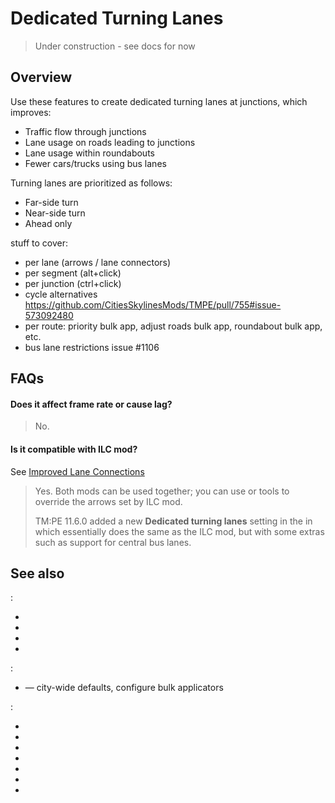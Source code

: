 # Dedicated Turning Lanes

> Under construction - see [](Lane-Arrows.md) docs for now

## Overview

Use these features to create dedicated turning lanes at junctions, which improves:

* Traffic flow through junctions
* Lane usage on roads leading to junctions
* Lane usage within roundabouts
* Fewer cars/trucks using bus lanes

Turning lanes are prioritized as follows:

* Far-side turn
* Near-side turn
* Ahead only

stuff to cover:

- per lane (arrows / lane connectors)
- per segment (alt+click)
- per junction (ctrl+click)
- cycle alternatives https://github.com/CitiesSkylinesMods/TMPE/pull/755#issue-573092480
- per route: priority bulk app, adjust roads bulk app, roundabout bulk app, etc.
- bus lane restrictions issue #1106

## FAQs

#### Does it affect frame rate or cause lag?

> No.

#### Is it compatible with ILC mod?

See [Improved Lane Connections](https://steamcommunity.com/sharedfiles/filedetails/?id=2119310640)

> Yes. Both mods can be used together; you can use [](Lane-Arrows.md)
> or [](Lane-Connectors.md) tools to override the arrows set by ILC mod.
>
> TM:PE 11.6.0 added a new **Dedicated turning lanes** setting in the [](Policies.md) in [](Settings.md)
> which essentially does the same as the ILC mod, but with some extras such as support for central bus lanes.

## See also

[](Toolbar.md):

* [](Adjust-Roads.md)
* [](Lane-Arrows.md)
* [](Lane-Connectors.md)
* [](Priority-Signs.md)

[](Settings.md):

* [](Policies.md) — city-wide defaults, configure bulk applicators

[](Guides.md):

* [](Enter-Blocked-Junctions.md)
* [](High-Priority-Roads.md)
* [](Lane-Changes.md)
* [](Roundabouts.md)
* [](Roundabout-Policies.md)
* [](Stay-in-Lane.md)
* [](U-Turns.md)